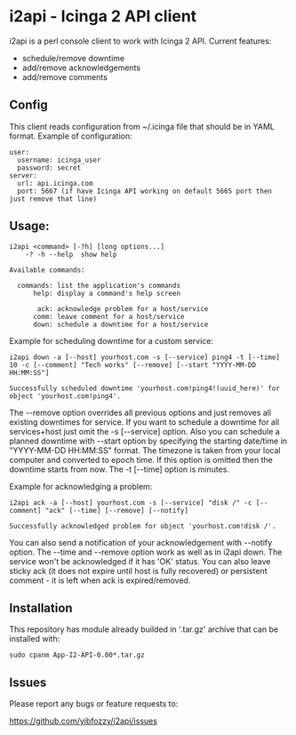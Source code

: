 # i2api - Icinga 2 API client

i2api is a perl console client to work with Icinga 2 API.
Current features:

- schedule/remove downtime
- add/remove acknowledgements
- add/remove comments

## Config

This client reads configuration from ~/.icinga file that should be in YAML format. Example of configuration:

```text
user:
  username: icinga_user
  password: secret
server:
  url: api.icinga.com
  port: 5667 (if have Icinga API working on default 5665 port then just remove that line)
```

## Usage:

```text
i2api <command> [-?h] [long options...]
	-? -h --help  show help

Available commands:

  commands: list the application's commands
      help: display a command's help screen

       ack: acknowledge problem for a host/service
      comm: leave comment for a host/service
      down: schedule a downtime for a host/service

```

Example for scheduling downtime for a custom service:

```text
i2api down -a [--host] yourhost.com -s [--service] ping4 -t [--time] 10 -c [--comment] "Tech works" [--remove] [--start "YYYY-MM-DD HH:MM:SS"]

Successfully scheduled downtime 'yourhost.com!ping4!(uuid_here)' for object 'yourhost.com!ping4'.
```

The --remove option overrides all previous options and just removes all existing downtimes for service. If you want to schedule a downtime for all services+host just omit the -s [--service] option.
Also you can schedule a planned downtime with --start option by specifying the starting date/time in "YYYY-MM-DD HH:MM:SS" format. The timezone is taken from your local computer and converted to epoch time. If this option is omitted then the downtime starts from now. The -t [--time] option is minutes.

Example for acknowledging a problem:

```text
i2api ack -a [--host] yourhost.com -s [--service] "disk /" -c [--comment] "ack" [--time] [--remove] [--notify]

Successfully acknowledged problem for object 'yourhost.com!disk /'.
```

You can also send a notification of your acknowledgement with --notify option. The --time and --remove option work as well as in i2api down.
The service won't be acknowledged if it has 'OK' status. You can also leave sticky ack (it does not expire until host is fully recovered) or persistent comment - it is left when ack is expired/removed.

## Installation

This repository has module already builded in '.tar.gz' archive that can be installed with:

```text
sudo cpanm App-I2-API-0.00*.tar.gz
```

## Issues

Please report any bugs or feature requests to:

https://github.com/yibfozzy/i2api/issues
